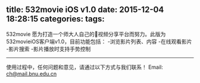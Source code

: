 title: 532movie iOS v1.0
date: 2015-12-04 18:28:15
categories:
tags:
---
532movie 愿为打造一个师大人自己的视频分享平台而努力。此版为532movieiOS客户端v1.0，目前功能包括：
-浏览影片列表、内容
-在线观看影片
-影片搜索
-影片播放时支持手势控制


-----------------------------------
使用过程中，任何问题和意见，请通过以下方式与我们联系！
Email: ch@mail.bnu.edu.cn
